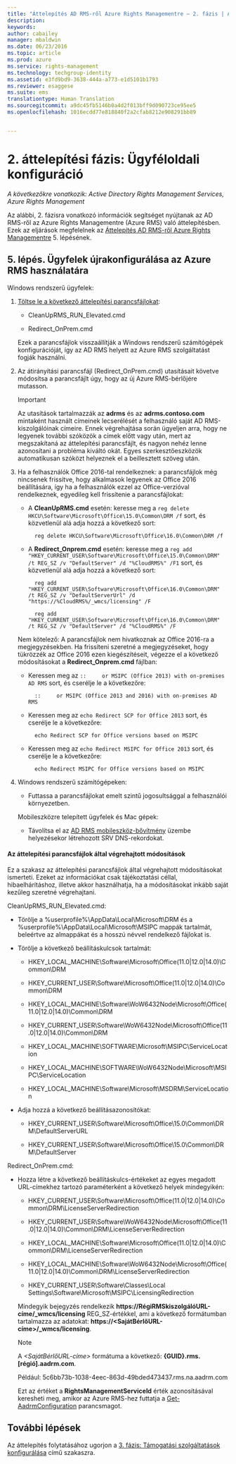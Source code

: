 ```yaml
---
title: "Áttelepítés AD RMS-ről Azure Rights Managementre – 2. fázis | Azure RMS"
description: 
keywords: 
author: cabailey
manager: mbaldwin
ms.date: 06/23/2016
ms.topic: article
ms.prod: azure
ms.service: rights-management
ms.technology: techgroup-identity
ms.assetid: e3fd9bd9-3638-444a-a773-e1d5101b1793
ms.reviewer: esaggese
ms.suite: ems
translationtype: Human Translation
ms.sourcegitcommit: a9dc45fb5146b0a4d2f013bff9d090723ce95ee5
ms.openlocfilehash: 1016ecdd77e818840f2a2cfab8212e908291bb89


---
```

# 2. áttelepítési fázis: Ügyféloldali konfiguráció

*A következőkre vonatkozik: Active Directory Rights Management Services, Azure Rights Management*

Az alábbi, 2. fázisra vonatkozó információk segítséget nyújtanak az AD RMS-ről az Azure Rights Managementre (Azure RMS) való áttelepítésben. Ezek az eljárások megfelelnek az [Áttelepítés AD RMS-ről Azure Rights Managementre](migrate-from-ad-rms-to-azure-rms.md) 5. lépésének.


## 5. lépés. Ügyfelek újrakonfigurálása az Azure RMS használatára
Windows rendszerű ügyfelek:

1.  [Töltse le a következő áttelepítési parancsfájlokat](http://go.microsoft.com/fwlink/?LinkId=524619):

    -   CleanUpRMS_RUN_Elevated.cmd

    -   Redirect_OnPrem.cmd

    Ezek a parancsfájlok visszaállítják a Windows rendszerű számítógépek konfigurációját, így az AD RMS helyett az Azure RMS szolgáltatást fogják használni.

2.  Az átirányítási parancsfájl (Redirect_OnPrem.cmd) utasításait követve módosítsa a parancsfájlt úgy, hogy az új Azure RMS-bérlőjére mutasson.

    > [!IMPORTANT]
    > Az utasítások tartalmazzák az **adrms** és az **adrms.contoso.com** mintaként használt címeinek lecserélését a felhasználó saját AD RMS-kiszolgálóinak címeire. Ennek végrehajtása során ügyeljen arra, hogy ne legyenek további szóközök a címek előtt vagy után, mert az megszakítaná az áttelepítési parancsfájlt, és nagyon nehéz lenne azonosítani a probléma kiváltó okát. Egyes szerkesztőeszközök automatikusan szóközt helyeznek el a beillesztett szöveg után.

3. Ha a felhasználók Office 2016-tal rendelkeznek: a parancsfájlok még nincsenek frissítve, hogy alkalmasok legyenek az Office 2016 beállítására, így ha a felhasználók ezzel az Office-verzióval rendelkeznek, egyedileg kell frissítenie a parancsfájlokat:

    - A **CleanUpRMS.cmd** esetén: keresse meg a `reg delete HKCU\Software\Microsoft\Office\15.0\Common\DRM /f` sort, és közvetlenül alá adja hozzá a következő sort:

            reg delete HKCU\Software\Microsoft\Office\16.0\Common\DRM /f

    - A **Redirect_Onprem.cmd** esetén: keresse meg a `reg add "HKEY_CURRENT_USER\Software\Microsoft\Office\15.0\Common\DRM" /t REG_SZ /v "DefaultServer" /d "%CloudRMS%" /F1` sort, és közvetlenül alá adja hozzá a következő sort:

            reg add "HKEY_CURRENT_USER\Software\Microsoft\Office\16.0\Common\DRM" /t REG_SZ /v "DefaultServerUrl" /d "https://%CloudRMS%/_wmcs/licensing" /F 

            reg add "HKEY_CURRENT_USER\Software\Microsoft\Office\16.0\Common\DRM" /t REG_SZ /v "DefaultServer" /d "%CloudRMS%" /F

    Nem kötelező: A parancsfájlok nem hivatkoznak az Office 2016-ra a megjegyzésekben. Ha frissíteni szeretné a megjegyzéseket, hogy tükrözzék az Office 2016 ezen kiegészítéseit, végezze el a következő módosításokat a **Redirect_Onprem.cmd** fájlban:

    - Keressen meg az `::     or MSIPC (Office 2013) with on-premises AD RMS` sort, és cserélje le a következőre:
    
            ::     or MSIPC (Office 2013 and 2016) with on-premises AD RMS

    - Keressen meg az `echo Redirect SCP for Office 2013` sort, és cserélje le a következőre:
    
            echo Redirect SCP for Office versions based on MSIPC

    - Keressen meg az `echo Redirect MSIPC for Office 2013` sort, és cserélje le a következőre:
    
            echo Redirect MSIPC for Office versions based on MSIPC

4.  Windows rendszerű számítógépeken:

    - Futtassa a parancsfájlokat emelt szintű jogosultsággal a felhasználói környezetben.

    Mobileszközre telepített ügyfelek és Mac gépek:

    -  Távolítsa el az [AD RMS mobileszköz-bővítmény](http://technet.microsoft.com/library/dn673574.aspx) üzembe helyezésekor létrehozott SRV DNS-rekordokat.

#### Az áttelepítési parancsfájlok által végrehajtott módosítások
Ez a szakasz az áttelepítési parancsfájlok által végrehajtott módosításokat ismerteti. Ezeket az információkat csak tájékoztatási céllal, hibaelhárításhoz, illetve akkor használhatja, ha a módosításokat inkább saját kezűleg szeretné végrehajtani.

CleanUpRMS_RUN_Elevated.cmd:

-   Törölje a %userprofile%\AppData\Local\Microsoft\DRM és a %userprofile%\AppData\Local\Microsoft\MSIPC mappák tartalmát, beleértve az almappákat és a hosszú névvel rendelkező fájlokat is.

-   Törölje a következő beállításkulcsok tartalmát:

    -   HKEY_LOCAL_MACHINE\Software\Microsoft\Office\(11.0|12.0|14.0)\Common\DRM

    -   HKEY_CURRENT_USER\Software\Microsoft\Office\(11.0|12.0|14.0)\Common\DRM

    -   HKEY_LOCAL_MACHINE\Software\WoW6432Node\Microsoft\Office\(11.0|12.0|14.0)\Common\DRM

    -   HKEY_CURRENT_USER\Software\WoW6432Node\Microsoft\Office\(11.0|12.0|14.0)\Common\DRM

    -   HKEY_LOCAL_MACHINE\SOFTWARE\Microsoft\MSIPC\ServiceLocation

    -   HKEY_LOCAL_MACHINE\SOFTWARE\WoW6432Node\Microsoft\MSIPC\ServiceLocation

    -   HKEY_LOCAL_MACHINE\Software\Microsoft\MSDRM\ServiceLocation

-   Adja hozzá a következő beállításazonosítókat:

    -   HKEY_CURRENT_USER\Software\Microsoft\Office\15.0\Common\DRM\DefaultServerURL

    -   HKEY_CURRENT_USER\Software\Microsoft\Office\15.0\Common\DRM\DefaultServer

Redirect_OnPrem.cmd:

-   Hozza létre a következő beállításkulcs-értékeket az egyes megadott URL-címekhez tartozó paraméterként a következő helyek mindegyikén:

    -   HKEY_CURRENT_USER\Software\Microsoft\Office\(11.0|12.0|14.0)\Common\DRM\LicenseServerRedirection

    -   HKEY_CURRENT_USER\Software\WoW6432Node\Microsoft\Office\(11.0|12.0|14.0)\Common\DRM\LicenseServerRedirection

    -   HKEY_LOCAL_MACHINE\Software\Microsoft\Office\(11.0|12.0|14.0)\Common\DRM\LicenseServerRedirection

    -   HKEY_LOCAL_MACHINE\Software\WoW6432Node\Microsoft\Office\(11.0|12.0|14.0)\Common\DRM\LicenseServerRedirection

    -   HKEY_CURRENT_USER\Software\Classes\Local Settings\Software\Microsoft\MSIPC\LicensingRedirection

    Mindegyik bejegyzés rendelkezik **https://RégiRMSkiszolgálóURL-címe/_wmcs/licensing** REG_SZ-értékkel, ami a következő formátumban tartalmazza az adatokat: **https://&lt;SajátBérlőURL-címe&gt;/_wmcs/licensing**.

    > [!NOTE]
    > A *&lt;SajátBérlőURL-címe&gt;* formátuma a következő: **{GUID}.rms.[régió].aadrm.com**.
    > 
    > Például: 5c6bb73b-1038-4eec-863d-49bded473437.rms.na.aadrm.com
    > 
    > Ezt az értéket a **RightsManagementServiceId** érték azonosításával keresheti meg, amikor az Azure RMS-hez futtatja a [Get-AadrmConfiguration](http://msdn.microsoft.com/library/windowsazure/dn629410.aspx) parancsmagot.


## További lépések
Az áttelepítés folytatásához ugorjon a [3. fázis: Támogatási szolgáltatások konfigurálása](migrate-from-ad-rms-phase3.md) című szakaszra.


<!--HONumber=Jul16_HO2-->


